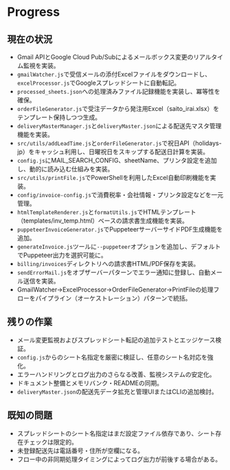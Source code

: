# Progress

## 現在の状況
- Gmail APIとGoogle Cloud Pub/Subによるメールボックス変更のリアルタイム監視を実装。
- `gmailWatcher.js`で受信メールの添付Excelファイルをダウンロードし、`excelProcessor.js`でGoogleスプレッドシートに自動転記。
- `processed_sheets.json`への処理済みファイル記録機能を実装し、冪等性を確保。
- `orderFileGenerator.js`で受注データから発注用Excel（saito_irai.xlsx）をテンプレート保持しつつ生成。
- `deliveryMasterManager.js`と`deliveryMaster.json`による配送先マスタ管理機能を実装。
- `src/utils/addLeadTime.js`と`orderFileGenerator.js`で祝日API（holidays-jp）をキャッシュ利用し、日曜祝日をスキップする配送日計算を実装。
- `config.js`にMAIL_SEARCH_CONFIG、sheetName、プリンタ設定を追加し、動的に読み込む仕組みを実装。
- `src/utils/printFile.js`でPowerShellを利用したExcel自動印刷機能を実装。
- `config/invoice-config.js`で消費税率・会社情報・プリンタ設定などを一元管理。
- `htmlTemplateRenderer.js`と`formatUtils.js`でHTMLテンプレート（templates/inv_temp.html）ベースの請求書生成機能を実装。
- `puppeteerInvoiceGenerator.js`でPuppeteerサーバーサイドPDF生成機能を追加。
- `generateInvoice.js`ツールに`--puppeteer`オプションを追加し、デフォルトでPuppeteer出力を選択可能に。
- `billing/invoices`ディレクトリへの請求書HTML/PDF保存を実装。
- `sendErrorMail.js`をオブザーバーパターンでエラー通知に登録し、自動メール送信を実装。
- GmailWatcher→ExcelProcessor→OrderFileGenerator→PrintFileの処理フローをパイプライン（オーケストレーション）パターンで統括。

## 残りの作業
- メール変更監視およびスプレッドシート転記の追加テストとエッジケース検証。
- `config.js`からのシート名指定を厳密に検証し、任意のシート名対応を強化。
- エラーハンドリングとログ出力のさらなる改善、監視システムの安定化。
- ドキュメント整備とメモリバンク・READMEの同期。
- `deliveryMaster.json`の配送先データ拡充と管理UIまたはCLIの追加検討。

## 既知の問題
- スプレッドシートのシート名指定はまだ設定ファイル依存であり、シート存在チェックは限定的。
- 未登録配送先は電話番号・住所が空欄になる。
- フロー中の非同期処理タイミングによってログ出力が前後する場合がある。
